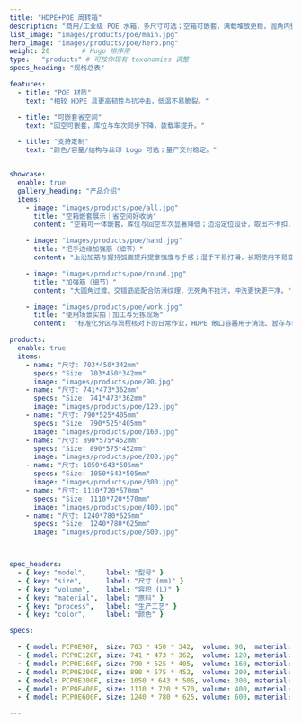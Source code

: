 ```yaml
---
title: "HDPE+POE 周转箱"
description: "商用/工业级 POE 水箱，多尺寸可选；空箱可嵌套，满载堆放更稳，圆角内壁好清洗。"
list_image: "images/products/poe/main.jpg"
hero_image: "images/products/poe/hero.png"
weight: 20        # Hugo 排序用
type:   "products" # 可按你现有 taxonomies 调整
specs_heading: "规格总表"

features:
  - title: "POE 材质"
    text: "相较 HDPE 具更高韧性与抗冲击，低温不易脆裂。"

  - title: "可嵌套省空间"
    text: "回空可嵌套，库位与车次同步下降，装载率提升。"

  - title: "支持定制"
    text: "颜色/容量/结构与丝印 Logo 可选；量产交付稳定。"


showcase:
  enable: true
  gallery_heading: "产品介绍"
  items:
    - image: "images/products/poe/all.jpg"
      title: "空箱嵌套展示｜省空间好收纳"
      content: "空箱可一体嵌套，库位与回空车次显著降低；边沿定位设计，取出不卡扣，适合高频周转。"

    - image: "images/products/poe/hand.jpg"
      title: "把手边缘加强筋（细节）"
      content: "上沿加筋与握持弧面提升提拿强度与手感；湿手不易打滑，长期使用不易变形，搬运更安全省力。"

    - image: "images/products/poe/round.jpg"
      title: "加强筋（细节）"
      content: "大圆角过渡、交错筋底配合防滑纹理，无死角不挂污，冲洗更快更干净。"

    - image: "images/products/poe/work.jpg"
      title: "使用场景实拍｜加工与分拣现场"
      content:  "标准化分区与流程核对下的日常作业，HDPE 敞口容器用于清洗、暂存与转运。"

products:
  enable: true
  items:
    - name: "尺寸: 703*450*342mm"
      specs: "Size: 703*450*342mm"
      image: "images/products/poe/90.jpg"
    - name: "尺寸: 741*473*362mm"
      specs: "Size: 741*473*362mm"
      image: "images/products/poe/120.jpg"
    - name: "尺寸: 790*525*405mm"
      specs: "Size: 790*525*405mm"
      image: "images/products/poe/160.jpg"
    - name: "尺寸: 890*575*452mm"
      specs: "Size: 890*575*452mm"
      image: "images/products/poe/200.jpg"
    - name: "尺寸: 1050*643*505mm"
      specs: "Size: 1050*643*505mm"
      image: "images/products/poe/300.jpg"
    - name: "尺寸: 1110*720*570mm"
      specs: "Size: 1110*720*570mm"
      image: "images/products/poe/400.jpg"
    - name: "尺寸: 1240*780*625mm"
      specs: "Size: 1240*780*625mm"
      image: "images/products/poe/600.jpg"



spec_headers:
  - { key: "model",     label: "型号" }
  - { key: "size",      label: "尺寸 (mm)" }
  - { key: "volume",    label: "容积 (L)" }
  - { key: "material",  label: "原料" }
  - { key: "process",   label: "生产工艺" }
  - { key: "color",     label: "颜色" }

specs:

  - { model: PCPOE90F,  size: 703 * 450 * 342,  volume: 90,  material: HDPE+POE, process: 注塑, color: 红 / 蓝 / 白 }
  - { model: PCPOE120F, size: 741 * 473 * 362,  volume: 120, material: HDPE+POE, process: 注塑, color: 红 / 蓝 / 白 }
  - { model: PCPOE160F, size: 790 * 525 * 405,  volume: 160, material: HDPE+POE, process: 注塑, color: 红 / 蓝 / 白 }
  - { model: PCPOE200F, size: 890 * 575 * 452,  volume: 200, material: HDPE+POE, process: 注塑, color: 红 / 蓝 / 白 }
  - { model: PCPOE300F, size: 1050 * 643 * 505, volume: 300, material: HDPE+POE, process: 注塑, color: 红 / 蓝 / 白 }
  - { model: PCPOE400F, size: 1110 * 720 * 570, volume: 400, material: HDPE+POE, process: 注塑, color: 红 / 蓝 / 白 }
  - { model: PCPOE600F, size: 1240 * 780 * 625, volume: 600, material: HDPE+POE, process: 注塑, color: 红 / 蓝 / 白 }

---
```

